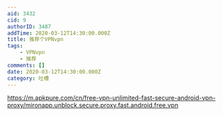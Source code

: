 ```yaml
---
aid: 3432
cid: 9
authorID: 3487
addTime: 2020-03-12T14:30:00.000Z
title: 推荐个VPNvpn
tags:
    - VPNvpn
    - 推荐
comments: []
date: 2020-03-12T14:30:00.000Z
category: 吐槽
---
```


https://m.apkpure.com/cn/free-vpn-unlimited-fast-secure-android-vpn-proxy/mironapp.unblock.secure.proxy.fast.android.free.vpn
